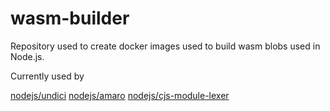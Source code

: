 # wasm-builder
Repository used to create docker images used to build wasm blobs used in Node.js.

Currently used by

[nodejs/undici](https://github.com/nodejs/undici)
[nodejs/amaro](https://github.com/nodejs/amaro)
[nodejs/cjs-module-lexer](https://github.com/nodejs/cjs-module-lexer)
